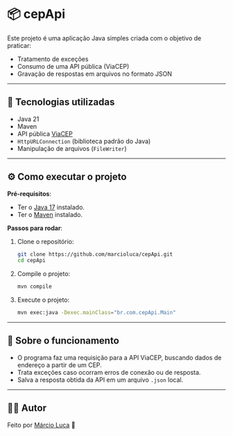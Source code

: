 # 📦 cepApi

Este projeto é uma aplicação Java simples criada com o objetivo de praticar:

- Tratamento de exceções
- Consumo de uma API pública (ViaCEP)
- Gravação de respostas em arquivos no formato JSON

---

## 🚀 Tecnologias utilizadas

- Java 21
- Maven
- API pública [ViaCEP](https://viacep.com.br/)
- `HttpURLConnection` (biblioteca padrão do Java)
- Manipulação de arquivos (`FileWriter`)

---

## ⚙️ Como executar o projeto

**Pré-requisitos**:
- Ter o [Java 17](https://jdk.java.net/17/) instalado.
- Ter o [Maven](https://maven.apache.org/) instalado.

**Passos para rodar**:

1. Clone o repositório:
   ```bash
   git clone https://github.com/marcioluca/cepApi.git
   cd cepApi
   ```

2. Compile o projeto:
   ```bash
   mvn compile
   ```

3. Execute o projeto:
   ```bash
   mvn exec:java -Dexec.mainClass="br.com.cepApi.Main"
   ```

---

## 📜 Sobre o funcionamento

- O programa faz uma requisição para a API ViaCEP, buscando dados de endereço a partir de um CEP.
- Trata exceções caso ocorram erros de conexão ou de resposta.
- Salva a resposta obtida da API em um arquivo `.json` local.

---

## 👨‍💻 Autor

Feito por [Márcio Luca](https://github.com/marcioluca) 🚀
